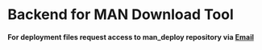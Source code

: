 # Backend for MAN Download Tool

#### For deployment files request access to  man_deploy repository via [Email](mailto:inquiries@rel.lc?subject=Access%20Request&body=Please%20provide%20access%20to%20the%man_deploy%20repository.)
